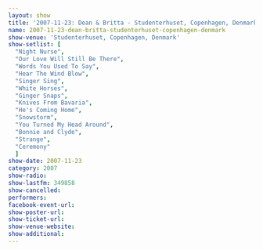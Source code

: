```yaml
---
layout: show
title: '2007-11-23: Dean & Britta - Studenterhuset, Copenhagen, Denmark'
name: 2007-11-23-dean-britta-studenterhuset-copenhagen-denmark
show-venue: 'Studenterhuset, Copenhagen, Denmark'
show-setlist: [
  "Night Nurse",
  "Our Love Will Still Be There",
  "Words You Used To Say",
  "Hear The Wind Blow",
  "Singer Sing",
  "White Horses",
  "Ginger Snaps",
  "Knives From Bavaria",
  "He's Coming Home",
  "Snowstorm",
  "You Turned My Head Around",
  "Bonnie and Clyde",
  "Strange",
  "Ceremony"
  ]
show-date: 2007-11-23
category: 2007
show-radio: 
show-lastfm: 349858
show-cancelled: 
performers: 
facebook-event-url: 
show-poster-url: 
show-ticket-url: 
show-venue-website: 
show-additional: 
---
```


